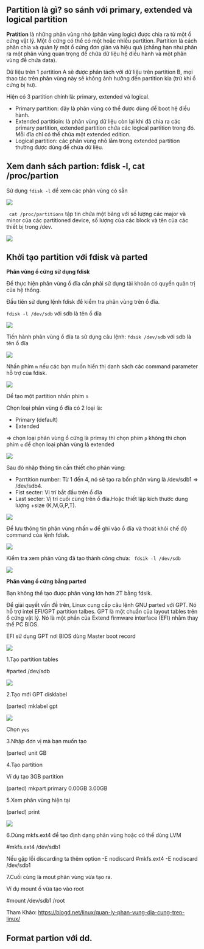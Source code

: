 ## Partition là gì? so sánh với primary, extended và logical partition

**Pratition** là những phân vùng nhỏ (phân vùng logic) được chia ra từ một ổ cứng vật lý. Một ổ cứng có thể có  một hoặc nhiều partition. Partition là cách phân chia và quản lý một ổ cứng đơn giản và hiệu quả (chẳng hạn như phân ra một phân vùng quan trọng để chứa dữ liệu hệ điều hành và một phân vùng để chứa data).

Dữ liệu trên 1 partition A sẽ được phân tách với dữ liệu trên partition B, mọi thao tác trên phân vùng này sẽ không ảnh hưởng đến partition kia (trừ khi ổ cứng bị hư).

Hiện có 3 partition chính là: primary, extended và logical.
- Primary partition: đây là phân vùng có thể được dùng để boot hệ điều hành.
- Extended partitioin: là phân vùng dữ liệu còn lại khi đã chia ra các primary partition, extended partition chứa các logical partition trong đó. Mỗi đĩa chỉ có thể chứa một extended edition.
- Logical partition: các phân vùng nhỏ lằm trong extended partition thường được dùng để chứa dữ liệu.


## Xem danh sách partion: fdisk -l, cat /proc/partion

Sử dụng `fdisk -l` để xem các phân vùng có sẵn

<img src="https://i.imgur.com/ajqiioq.jpg">

` cat /proc/partitions` tập tin chứa một bảng với số lượng các major và minor của các partitioned device, số lượng của các block và tên của các thiết bị trong /dev.

<img src="https://i.imgur.com/foIK3nx.jpg">



## Khởi tạo partition với fdisk và parted

**Phân vùng ổ cứng sử dụng fdisk**

Để thực hiện phân vùng ổ đĩa cần phải sử dụng tài khoản có quyền quản trị của hệ thống.

Đầu tiên sử dụng lệnh fdisk để kiểm tra phân vùng trên ổ đĩa.

`fdisk -l /dev/sdb` với sdb là tên ổ đĩa

<img src="https://i.imgur.com/NUy1nMv.png">

Tiến hành phân vùng ổ đĩa ta sử dụng câu lệnh: `fdsik /dev/sdb` với sdb là tên ổ đĩa

<img src="https://i.imgur.com/wmudc4t.png">

Nhấn phím `m` nếu các bạn muốn hiển thị danh sách các command parameter hỗ trợ của fdisk.

<img src="https://i.imgur.com/gtCMP4N.png">

Để tạo một partition nhấn phím `n`

Chọn loại phân vùng ổ đĩa có 2 loại là:
- Primary (default)
- Extended

=> chọn loại phân vùng ổ cứng là primay thì chọn phím `p` không thì chọn phím `e` để chọn loại phân vùng là extended

<img src="https://i.imgur.com/g2d7Ejt.png">

Sau đó nhập thông tin cần thiết cho phân vùng:
- Parrtition number: Từ 1 đến 4, nó sẽ tạo ra bốn phân vùng là /dev/sdb1 => /dev/sdb4.
- Fist secter: Vị trí bắt đầu trên ổ đĩa
- Last secter: Vị trí cuối cùng trên ổ đĩa.Hoặc thiết lập kích thước dung lượng +size (K,M,G,P,T).

<img src="https://i.imgur.com/dNpKxRO.png">

Để lưu thông tin phân vùng nhấn `w` để ghi vào ổ đĩa và thoát khỏi chế độ command của lệnh fdisk.

<img src="https://i.imgur.com/Pb0iIwb.png">

Kiểm tra xem phân vùng đã tạo thành công chưa: ` fdsik -l /dev/sdb`

<img src="https://i.imgur.com/XDq3m6I.png">

**Phân vùng ổ cứng bằng parted**

Bạn không thể tạo được phân vùng lớn hơn 2T bằng fdsik.

Để giải quyết vấn đề trên, Linux cung cấp câu lệnh GNU parted với GPT. Nó hỗ trợ intel EFI/GPT partition talbes. GPT là một chuẩn của layout tables trên ổ cứng vật lý. Nó là một phần của Extend firmware interface (EFI) nhằm thay thể PC BIOS.

EFI sử dụng GPT nơi BIOS dùng Master boot record

<img src="https://i.imgur.com/XqrSMhL.jpg">

1.Tạo partition tables 

#parted /dev/sdb

<img src="https://i.imgur.com/VaznvW9.png">

2.Tạo mới GPT disklabel 

(parted) mklabel gpt

<img src="https://i.imgur.com/rB9z3a7.png">

Chọn `yes`

3.Nhập đơn vị mà bạn muốn tạo

(parted) unit GB

4.Tạo partition 

Ví dụ tạo 3GB partition

(parted) mkpart primary 0.00GB 3.00GB

5.Xem phân vùng hiện tại

(parted) print

<img src="https://i.imgur.com/A6uHBpc.png">

6.Dùng mkfs.ext4 để tạo định dạng phân vùng hoặc có thể dùng LVM

 #mkfs.ext4 /dev/sdb1
 
 Nếu gặp lỗi discarding ta thêm option -E nodiscard
 #mkfs.ext4 -E nodiscard /dev/sdb1
 
 7.Cuối cùng là mout phân vùng vừa tạo ra.
 
 Ví dụ mount ổ vừa tạo vào root
 
 #mount /dev/sdb1 /root 

Tham Khảo: https://blogd.net/linux/quan-ly-phan-vung-dia-cung-tren-linux/

## Format partion với dd.

